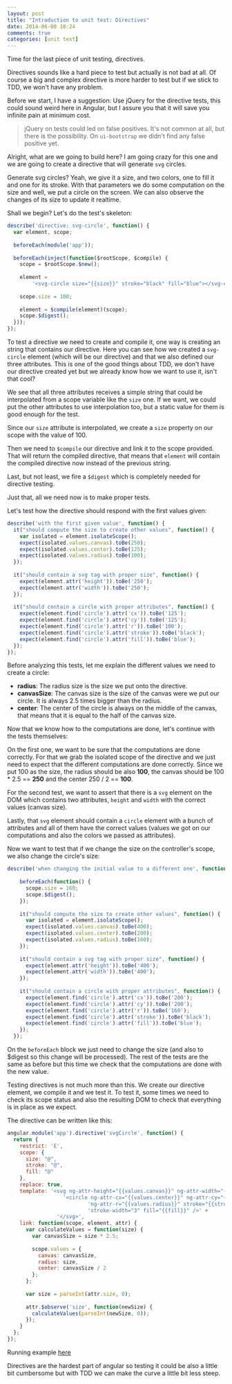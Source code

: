 ```yaml
---
layout: post
title: "Introduction to unit test: Directives"
date: 2014-06-08 18:24
comments: true
categories: [unit test]
---
```


Time for the last piece of unit testing, directives.

Directives sounds like a hard piece to test but actually is not bad at all. Of course a big and complex directive is more harder to test but if we stick to TDD, we won't have any problem.
<!--more-->
Before we start, I have a suggestion: Use jQuery for the directive tests, this could sound weird here in Angular, but I assure you that it will save you infinite pain at minimum cost.

> jQuery on tests could led on false positives. It's not common at all, but there is the possibility. On `ui-bootstrap` we didn't find any false positive yet.

Alright, what are we going to build here? I am going crazy for this one and we are going to create a directive that will generate `svg` circles.

Generate svg circles? Yeah, we give it a size, and two colors, one to fill it and one for its stroke. With that parameters we do some computation on the size and well, we put a circle on the screen. We can also observe the changes of its size to update it realtime.

Shall we begin? Let's do the test's skeleton:

```javascript
describe('directive: svg-circle', function() {
  var element, scope;
  
  beforeEach(module('app'));
  
  beforeEach(inject(function($rootScope, $compile) {
    scope = $rootScope.$new();
    
    element =
        '<svg-circle size="{{size}}" stroke="black" fill="blue"></svg-circle>';
    
    scope.size = 100;
    
    element = $compile(element)(scope);
    scope.$digest();
  }));
});
```

To test a directive we need to create and compile it, one way is creating an string that contains our directive. Here you can see how we created a `svg-circle` element (which will be our directive) and that we also defined our three attributes. This is one of the good things about TDD, we don't have our directive created yet but we already know how we want to use it, isn't that cool?

We see that all three attributes receives a simple string that could be interpolated from a scope variable like the `size` one. If we want, we could put the other attributes to use interpolation too, but a static value for them is good enough for the test.

Since our `size` attribute is interpolated, we create a `size` property on our scope with the value of 100.

Then we need to `$compile` our directive and link it to the scope provided. That will return the compiled directive, that means that `element` will contain the compiled directive now instead of the previous string.

Last, but not least, we fire a `$digest` which is completely needed for directive testing.

Just that, all we need now is to make proper tests.

Let's test how the directive should respond with the first values given:

```javascript
describe('with the first given value', function() {
  it("should compute the size to create other values", function() {
    var isolated = element.isolateScope();
    expect(isolated.values.canvas).toBe(250);
    expect(isolated.values.center).toBe(125);
    expect(isolated.values.radius).toBe(100);
  });
  
  it("should contain a svg tag with proper size", function() {
    expect(element.attr('height')).toBe('250');
    expect(element.attr('width')).toBe('250');
  });
  
  it("should contain a circle with proper attributes", function() {
    expect(element.find('circle').attr('cx')).toBe('125');
    expect(element.find('circle').attr('cy')).toBe('125');
    expect(element.find('circle').attr('r')).toBe('100');
    expect(element.find('circle').attr('stroke')).toBe('black');
    expect(element.find('circle').attr('fill')).toBe('blue');
  });
});
```

Before analyzing this tests, let me explain the different values we need to create a circle:

* **radius**: The radius size is the size we put onto the directive.
* **canvasSize**: The canvas size is the size of the canvas were we put our circle. It is always 2.5 times bigger than the radius.
* **center**: The center of the circle is always on the middle of the canvas, that means that it is equal to the half of the canvas size.

Now that we know how to the computations are done, let's continue with the tests themselves:

On the first one, we want to be sure that the computations are done correctly. For that we grab the isolated scope of the directive and we just need to expect that the different computations are done correctly. Since we put 100 as the size, the radius should be also **100**, the canvas should be 100 * 2.5 == **250** and the center 250 / 2 == **100**.

For the second test, we want to assert that there is a `svg` element on the DOM which contains two attributes, `height` and `width` with the correct values (canvas size).

Lastly, that `svg` element should contain a `circle` element with a bunch of attributes and all of them have the correct values (values we got on our computations and also the colors we passed as attributes).

Now we want to test that if we change the size on the controller's scope, we also change the circle's size:

```javascript
describe('when changing the initial value to a different one', function() {
    
    beforeEach(function() {
      scope.size = 160;
      scope.$digest();
    });
    
    it("should compute the size to create other values", function() {
      var isolated = element.isolateScope();
      expect(isolated.values.canvas).toBe(400);
      expect(isolated.values.center).toBe(200);
      expect(isolated.values.radius).toBe(160);
    });
    
    it("should contain a svg tag with proper size", function() {
      expect(element.attr('height')).toBe('400');
      expect(element.attr('width')).toBe('400');
    });
    
    it("should contain a circle with proper attributes", function() {
      expect(element.find('circle').attr('cx')).toBe('200');
      expect(element.find('circle').attr('cy')).toBe('200');
      expect(element.find('circle').attr('r')).toBe('160');
      expect(element.find('circle').attr('stroke')).toBe('black');
      expect(element.find('circle').attr('fill')).toBe('blue');
    });
  });
```

On the `beforeEach` block we just need to change the size (and also to $digest so this change will be processed). The rest of the tests are the same as before but this time we check that the computations are done with the new value.

Testing directives is not much more than this. We create our directive element, we compile it and we test it. To test it, some times we need to check its scope status and also the resulting DOM to check that everything is in place as we expect.

The directive can be written like this:

```javascript
angular.module('app').directive('svgCircle', function() {
  return {
    restrict: 'E',
    scope: {
      size: "@",
      stroke: "@",
      fill: "@"
    },
    replace: true,
    template: '<svg ng-attr-height="{{values.canvas}}" ng-attr-width="{{values.canvas}}" class="gray">' +
                  '<circle ng-attr-cx="{{values.center}}" ng-attr-cy="{{values.center}}"' +
                          'ng-attr-r="{{values.radius}}" stroke="{{stroke}}"' +
                          'stroke-width="3" fill="{{fill}}" />' +
                '</svg>',
    link: function(scope, element, attr) {
      var calculateValues = function(size) {
        var canvasSize = size * 2.5;
      
        scope.values = {
          canvas: canvasSize,
          radius: size,
          center: canvasSize / 2
        };
      };
      
      var size = parseInt(attr.size, 0);
      
      attr.$observe('size', function(newSize) {
        calculateValues(parseInt(newSize, 0));
      });
    }
  };
});
```

Running example [here](http://plnkr.co/edit/tirhLwFEXLKSzukbsW1q?p=preview)

Directives are the hardest part of angular so testing it could be also a little bit cumbersome but with TDD we can make the curve a little bit less steep.